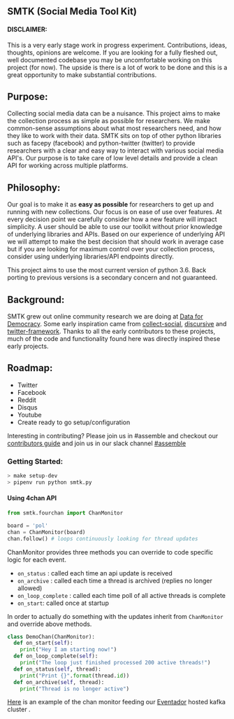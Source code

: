 ## SMTK (Social Media Tool Kit)

#### **DISCLAIMER:**
This is a very early stage work in progress experiment. Contributions, ideas, thoughts, opinions are welcome. If you are looking for a fully fleshed out, well documented codebase you may be uncomfortable working on this project (for now). The upside is there is a lot of work to be done and this is a great opportunity to make substantial contributions.

## Purpose:
Collecting social media data can be a nuisance. This project aims to make the collection process as simple as possible for researchers. We make common-sense assumptions about what most researchers need, and how they like to work with their data. SMTK sits on top of other python libraries such as facepy (facebook) and python-twitter (twitter) to provide researchers with a clear and easy way to interact with various social media API's. Our purpose is to take care of low level details and provide a clean API for working across multiple platforms.


## Philosophy:
Our goal is to make it as **easy as possible** for researchers to get up and running with new collections. Our focus is on ease of use over features. At every decision point we carefully consider how a new feature will impact simplicity. A user should be able to use our toolkit without prior knowledge of underlying libraries and APIs. Based on our experience of underlying API we will attempt to make the best decision that should work in average case but if you are looking for maximum control over your collection process, consider using underlying libraries/API endpoints directly.

This project aims to use the most current version of python 3.6. Back porting to previous versions is a secondary concern and not guaranteed.

## Background:
SMTK grew out online community research we are doing at [Data for Democracy](https://github.com/Data4Democracy). Some early inspiration came from [collect-social](https://github.com/Data4Democracy/collect-social), [discursive](https://github.com/Data4Democracy/discursive) and [twitter-framework](https://github.com/bstarling/twitter-framework). Thanks to all the early contributors to these projects, much of the code and functionality found here was directly inspired these early projects.

## Roadmap:
* Twitter
* Facebook
* Reddit
* Disqus
* Youtube
* Create ready to go setup/configuration

Interesting in contributing? Please join us in #assemble and checkout our [contributors guide](./CONTRIBUTING.md) and join us in our slack channel [#assemble](https://datafordemocracy.slack.com/messages/assemble/)


### Getting Started:

```python
> make setup-dev
> pipenv run python smtk.py

```

#### Using 4chan API

```python
from smtk.fourchan import ChanMonitor

board = 'pol'
chan = ChanMonitor(board)
chan.follow() # loops continuously looking for thread updates
```

ChanMonitor provides three methods you can override to code specific logic for each event.
* `on_status` : called each time an api update is received
* `on_archive` : called each time a thread is archived (replies no longer allowed)
* `on_loop_complete` : called each time poll of all active threads is complete
* `on_start`: called once at startup

In order to actually do something with the updates inherit from `ChanMonitor`
and override above methods.
```python
class DemoChan(ChanMonitor):
  def on_start(self):
    print("Hey I am starting now!")
  def on_loop_complete(self):
    print("The loop just finished processed 200 active threads!")
  def on_status(self, thread):
    print("Print {}".format(thread.id))
  def on_archive(self, thread):
    print("Thread is no longer active")
```

[Here](https://github.com/bstarling/fourchan_monitor) is an example of the chan monitor feeding our [Eventador](https://github.com/bstarling/assemble/tree/master/eventador) hosted kafka cluster .
